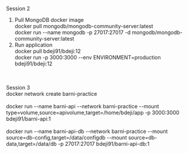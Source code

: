 Session 2<br />
1. Pull MongoDB docker image <br />
docker pull mongodb/mongodb-community-server:latest <br />
docker run --name mongodb -p 27017:27017 -d mongodb/mongodb-community-server:latest <br />
2. Run application <br />
docker pull bdeji91/bdeji:12 <br />
docker run -p 3000:3000 --env ENVIRONMENT=production bdeji91/bdeji:12<br />
<br />
<br />
Session 3<br />
docker network create barni-practice<br />
<br />
docker run --name barni-api --network barni-practice --mount type=volume,source=apivolume,target=/home/bdeji/app -p 3000:3000 bdeji91/barni-api:1<br />
<br />
docker run --name barni-api-db --network barni-practice --mount source=db-config,target=/data/configdb --mount source=db-data,target=/data/db -p 27017:27017 bdeji91/barni-api-db:1